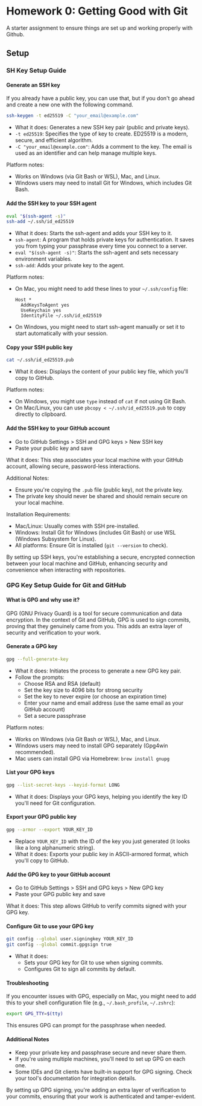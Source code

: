 # Homework 0: Getting Good with Git
A starter assignment to ensure things are set up and working properly with Github.

## Setup

### SH Key Setup Guide

#### Generate an SSH key
If you already have a public key, you can use that, but if you don't go ahead and create a new one with the following command.
```bash
ssh-keygen -t ed25519 -C "your_email@example.com"
```

- What it does: Generates a new SSH key pair (public and private keys).
- `-t ed25519`: Specifies the type of key to create. ED25519 is a modern, secure, and efficient algorithm.
- `-C "your_email@example.com"`: Adds a comment to the key. The email is used as an identifier and can help manage multiple keys.

Platform notes:
- Works on Windows (via Git Bash or WSL), Mac, and Linux.
- Windows users may need to install Git for Windows, which includes Git Bash.

#### Add the SSH key to your SSH agent

```bash
eval "$(ssh-agent -s)"
ssh-add ~/.ssh/id_ed25519
```

- What it does: Starts the ssh-agent and adds your SSH key to it.
- `ssh-agent`: A program that holds private keys for authentication. It saves you from typing your passphrase every time you connect to a server.
- `eval "$(ssh-agent -s)"`: Starts the ssh-agent and sets necessary environment variables.
- `ssh-add`: Adds your private key to the agent.

Platform notes:
- On Mac, you might need to add these lines to your `~/.ssh/config` file:
  ```
  Host *
    AddKeysToAgent yes
    UseKeychain yes
    IdentityFile ~/.ssh/id_ed25519
  ```
- On Windows, you might need to start ssh-agent manually or set it to start automatically with your session.

#### Copy your SSH public key

```bash
cat ~/.ssh/id_ed25519.pub
```

- What it does: Displays the content of your public key file, which you'll copy to GitHub.

Platform notes:
- On Windows, you might use `type` instead of `cat` if not using Git Bash.
- On Mac/Linux, you can use `pbcopy < ~/.ssh/id_ed25519.pub` to copy directly to clipboard.

#### Add the SSH key to your GitHub account

- Go to GitHub Settings > SSH and GPG keys > New SSH key
- Paste your public key and save

What it does: This step associates your local machine with your GitHub account, allowing secure, password-less interactions.

Additional Notes:
- Ensure you're copying the `.pub` file (public key), not the private key.
- The private key should never be shared and should remain secure on your local machine.

Installation Requirements:
- Mac/Linux: Usually comes with SSH pre-installed.
- Windows: Install Git for Windows (includes Git Bash) or use WSL (Windows Subsystem for Linux).
- All platforms: Ensure Git is installed (`git --version` to check).

By setting up SSH keys, you're establishing a secure, encrypted connection between your local machine and GitHub, enhancing security and convenience when interacting with repositories.

### GPG Key Setup Guide for Git and GitHub

#### What is GPG and why use it?

GPG (GNU Privacy Guard) is a tool for secure communication and data encryption. In the context of Git and GitHub, GPG is used to sign commits, proving that they genuinely came from you. This adds an extra layer of security and verification to your work.

#### Generate a GPG key

```bash
gpg --full-generate-key
```

- What it does: Initiates the process to generate a new GPG key pair.
- Follow the prompts:
  - Choose RSA and RSA (default)
  - Set the key size to 4096 bits for strong security
  - Set the key to never expire (or choose an expiration time)
  - Enter your name and email address (use the same email as your GitHub account)
  - Set a secure passphrase

Platform notes:
- Works on Windows (via Git Bash or WSL), Mac, and Linux.
- Windows users may need to install GPG separately (Gpg4win recommended).
- Mac users can install GPG via Homebrew: `brew install gnupg`

#### List your GPG keys

```bash
gpg --list-secret-keys --keyid-format LONG
```

- What it does: Displays your GPG keys, helping you identify the key ID you'll need for Git configuration.

#### Export your GPG public key

```bash
gpg --armor --export YOUR_KEY_ID
```

- Replace `YOUR_KEY_ID` with the ID of the key you just generated (it looks like a long alphanumeric string).
- What it does: Exports your public key in ASCII-armored format, which you'll copy to GitHub.

#### Add the GPG key to your GitHub account

- Go to GitHub Settings > SSH and GPG keys > New GPG key
- Paste your GPG public key and save

What it does: This step allows GitHub to verify commits signed with your GPG key.

#### Configure Git to use your GPG key

```bash
git config --global user.signingkey YOUR_KEY_ID
git config --global commit.gpgsign true
```

- What it does: 
  - Sets your GPG key for Git to use when signing commits.
  - Configures Git to sign all commits by default.

#### Troubleshooting

If you encounter issues with GPG, especially on Mac, you might need to add this to your shell configuration file (e.g., `~/.bash_profile`, `~/.zshrc`):

```bash
export GPG_TTY=$(tty)
```

This ensures GPG can prompt for the passphrase when needed.

#### Additional Notes

- Keep your private key and passphrase secure and never share them.
- If you're using multiple machines, you'll need to set up GPG on each one.
- Some IDEs and Git clients have built-in support for GPG signing. Check your tool's documentation for integration details.

By setting up GPG signing, you're adding an extra layer of verification to your commits, ensuring that your work is authenticated and tamper-evident.
